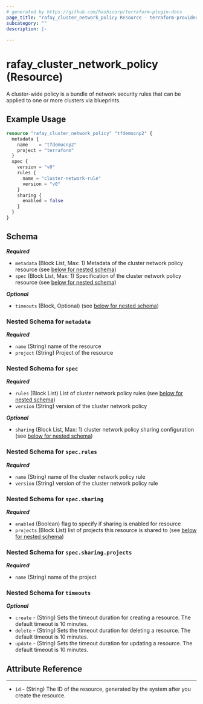 ```yaml
---
# generated by https://github.com/hashicorp/terraform-plugin-docs
page_title: "rafay_cluster_network_policy Resource - terraform-provider-rafay"
subcategory: ""
description: |-
  
---
```


# rafay_cluster_network_policy (Resource)
A cluster-wide policy is a bundle of network security rules that can be applied to one or more clusters via blueprints.


## Example Usage

```terraform
resource "rafay_cluster_network_policy" "tfdemocnp2" {
  metadata {
    name    = "tfdemocnp2"
    project = "terraform"
  }
  spec {
    version = "v0"
    rules {
      name = "cluster-network-rule"
      version = "v0"
    }
    sharing {
      enabled = false
    }
  }
}
```

<!-- schema generated by tfplugindocs -->
## Schema

***Required***

- `metadata` (Block List, Max: 1) Metadata of the cluster network policy resource (see [below for nested schema](#nestedblock--metadata))
- `spec` (Block List, Max: 1) Specification of the cluster network policy resource (see [below for nested schema](#nestedblock--spec))

***Optional***	
- `timeouts` (Block, Optional) (see [below for nested schema](#nestedblock--timeouts))



<a id="nestedblock--metadata"></a>
### Nested Schema for `metadata`

***Required***

- `name` (String) name of the resource
- `project` (String) Project of the resource


<a id="nestedblock--spec"></a>
### Nested Schema for `spec`

***Required***

- `rules` (Block List) List of cluster network policy rules (see [below for nested schema](#nestedblock--spec--rules))
- `version` (String) version of the cluster network policy

***Optional***

- `sharing` (Block List, Max: 1) cluster network policy sharing configuration (see [below for nested schema](#nestedblock--spec--sharing))
<a id="nestedblock--spec--rules"></a>
### Nested Schema for `spec.rules`

***Required***

- `name` (String) name of the cluster network policy rule
- `version` (String) version of the cluster network policy rule


<a id="nestedblock--spec--sharing"></a>
### Nested Schema for `spec.sharing`

***Required***

- `enabled` (Boolean) flag to specify if sharing is enabled for resource
- `projects` (Block List) list of projects this resource is shared to (see [below for nested schema](#nestedblock--spec--sharing--projects))

<a id="nestedblock--spec--sharing--projects"></a>
### Nested Schema for `spec.sharing.projects`

***Required***

- `name` (String) name of the project


<a id="nestedblock--timeouts"></a>
### Nested Schema for `timeouts`

***Optional***
- `create` - (String) Sets the timeout duration for creating a resource. The default timeout is 10 minutes. 
- `delete` - (String) Sets the timeout duration for deleting a resource. The default timeout is 10 minutes. 
- `update` - (String) Sets the timeout duration for updating a resource. The default timeout is 10 minutes. 


## Attribute Reference

---

- `id` - (String) The ID of the resource, generated by the system after you create the resource.
